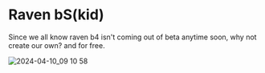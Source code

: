 # Raven bS(kid)

Since we all know raven b4 isn't coming out of beta anytime soon, why not create our own? and for free.

![2024-04-10_09 10 58](https://github.com/Strangerrrs/Raven-bS/assets/166373671/09dbeb81-e31a-4886-b16f-97d846f16aba)
